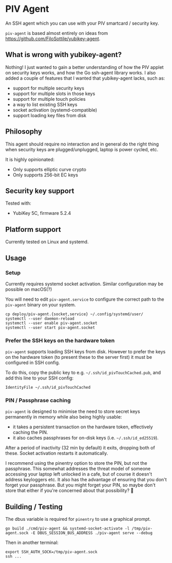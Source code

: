 # PIV Agent

An SSH agent which you can use with your PIV smartcard / security key.

`piv-agent` is based almost entirely on ideas from https://github.com/FiloSottile/yubikey-agent.

## What is wrong with yubikey-agent?

Nothing!
I just wanted to gain a better understanding of how the PIV applet on security keys works, and how the Go ssh-agent library works.
I also added a couple of features that I wanted that yubikey-agent lacks, such as:

* support for multiple security keys
* support for multiple slots in those keys
* support for multiple touch policies
* a way to list existing SSH keys
* socket activation (systemd-compatible)
* support loading key files from disk

## Philosophy

This agent should require no interaction and in general do the right thing when security keys are plugged/unplugged, laptop is power cycled, etc.

It is highly opinionated:

* Only supports elliptic curve crypto
* Only supports 256-bit EC keys

## Security key support

Tested with:

* YubiKey 5C, firmware 5.2.4

## Platform support

Currently tested on Linux and systemd.

## Usage

### Setup

Currently requires systemd socket activation.
Similar configuration may be possible on macOS(?)

You will need to edit `piv-agent.service` to configure the correct path to the `piv-agent` binary on your system.

```
cp deploy/piv-agent.{socket,service} ~/.config/systemd/user/
systemctl --user daemon-reload
systemctl --user enable piv-agent.socket
systemctl --user start piv-agent.socket
```

### Prefer the SSH keys on the hardware token

`piv-agent` supports loading SSH keys from disk.
However to prefer the keys on the hardware token (to present these to the server first) it must be configured in SSH config.

To do this, copy the public key to e.g. `~/.ssh/id_pivTouchCached.pub`, and add this line to your SSH config:

```
IdentityFile ~/.ssh/id_pivTouchCached
```

### PIN / Passphrase caching

`piv-agent` is designed to minimise the need to store secret keys permanently in memory while also being highly usable:

* it takes a persistent transaction on the hardware token, effectively caching the PIN.
* it also caches passphrases for on-disk keys (i.e. `~/.ssh/id_ed25519`).

After a period of inactivity (32 min by default) it exits, dropping both of these.
Socket activation restarts it automatically.

I recommend using the pinentry option to store the PIN, but not the passphrase.
This somewhat addresses the threat model of someone accessing your laptop left unlocked in a cafe, but of course it doesn't address keyloggers etc.
It also has the advantage of ensuring that you don't forget your passphrase.
But you might forget your PIN, so maybe don't store that either if you're concerned about that possibility? 🤷

## Building / Testing

The dbus variable is required for `pinentry` to use a graphical prompt.

```
go build ./cmd/piv-agent && systemd-socket-activate -l /tmp/piv-agent.sock -E DBUS_SESSION_BUS_ADDRESS ./piv-agent serve --debug
```

Then in another terminal:

```
export SSH_AUTH_SOCK=/tmp/piv-agent.sock
ssh ...
```
